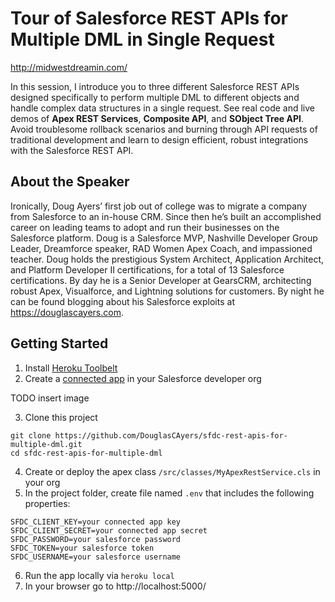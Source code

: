 # Tour of Salesforce REST APIs for Multiple DML in Single Request

http://midwestdreamin.com/

In this session, I introduce you to three different Salesforce REST APIs designed specifically
to perform multiple DML to different objects and handle complex data structures in a single request.
See real code and live demos of **Apex REST Services**, **Composite API**, and **SObject Tree API**.
Avoid troublesome rollback scenarios and burning through API requests of traditional development
and learn to design efficient, robust integrations with the Salesforce REST API.


About the Speaker
-----------------

Ironically, Doug Ayers’ first job out of college was to migrate a company from Salesforce to an in-house CRM.
Since then he’s built an accomplished career on leading teams to adopt and run their businesses on the Salesforce platform.
Doug is a Salesforce MVP, Nashville Developer Group Leader, Dreamforce speaker, RAD Women Apex Coach, and impassioned teacher.
Doug holds the prestigious System Architect, Application Architect, and Platform Developer II certifications, for a total of 13 Salesforce certifications.
By day he is a Senior Developer at GearsCRM, architecting robust Apex, Visualforce, and Lightning solutions for customers.
By night he can be found blogging about his Salesforce exploits at https://douglascayers.com.


Getting Started
---------------

1. Install [Heroku Toolbelt](https://devcenter.heroku.com/articles/heroku-cli)
2. Create a [connected app](https://help.salesforce.com/articleView?id=connected_app_create.htm&type=0&language=en_US) in your Salesforce developer org

TODO insert image

3. Clone this project
```
git clone https://github.com/DouglasCAyers/sfdc-rest-apis-for-multiple-dml.git
cd sfdc-rest-apis-for-multiple-dml
```
4. Create or deploy the apex class `/src/classes/MyApexRestService.cls` in your org
5. In the project folder, create file named `.env` that includes the following properties:
```
SFDC_CLIENT_KEY=your connected app key
SFDC_CLIENT_SECRET=your connected app secret
SFDC_PASSWORD=your salesforce password
SFDC_TOKEN=your salesforce token
SFDC_USERNAME=your salesforce username
```
6. Run the app locally via `heroku local`
7. In your browser go to http://localhost:5000/
